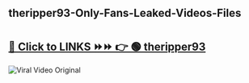 
 ## theripper93-Only-Fans-Leaked-Videos-Files

# <h2><a href="https://mediaupload.pro?theripper93">🔗 Click to LINKS ⏩⏩ 👉 🟢 theripper93 </a></h2>

<a href="https://mediaupload.pro?theripper93" rel="nofollow" data-target="animated-image.originalLink"><img src="https://i.ibb.co.com/xMMVF88/686577567.gif" alt="Viral Video Original" style="max-width: 100%; display: inline-block;" data-target="animated-image.originalImage"></a>